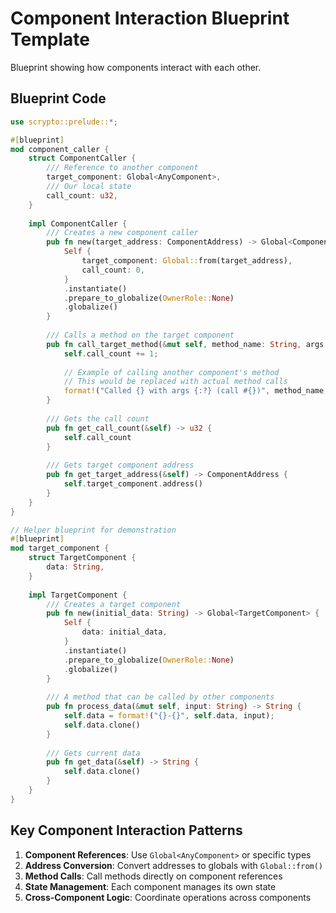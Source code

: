 # Component Interaction Blueprint Template

Blueprint showing how components interact with each other.

## Blueprint Code

```rust
use scrypto::prelude::*;

#[blueprint]
mod component_caller {
    struct ComponentCaller {
        /// Reference to another component
        target_component: Global<AnyComponent>,
        /// Our local state
        call_count: u32,
    }
    
    impl ComponentCaller {
        /// Creates a new component caller
        pub fn new(target_address: ComponentAddress) -> Global<ComponentCaller> {
            Self {
                target_component: Global::from(target_address),
                call_count: 0,
            }
            .instantiate()
            .prepare_to_globalize(OwnerRole::None)
            .globalize()
        }
        
        /// Calls a method on the target component
        pub fn call_target_method(&mut self, method_name: String, args: Vec<String>) -> String {
            self.call_count += 1;
            
            // Example of calling another component's method
            // This would be replaced with actual method calls
            format!("Called {} with args {:?} (call #{})", method_name, args, self.call_count)
        }
        
        /// Gets the call count
        pub fn get_call_count(&self) -> u32 {
            self.call_count
        }
        
        /// Gets target component address
        pub fn get_target_address(&self) -> ComponentAddress {
            self.target_component.address()
        }
    }
}

// Helper blueprint for demonstration
#[blueprint]  
mod target_component {
    struct TargetComponent {
        data: String,
    }
    
    impl TargetComponent {
        /// Creates a target component
        pub fn new(initial_data: String) -> Global<TargetComponent> {
            Self {
                data: initial_data,
            }
            .instantiate()
            .prepare_to_globalize(OwnerRole::None)
            .globalize()
        }
        
        /// A method that can be called by other components
        pub fn process_data(&mut self, input: String) -> String {
            self.data = format!("{}-{}", self.data, input);
            self.data.clone()
        }
        
        /// Gets current data
        pub fn get_data(&self) -> String {
            self.data.clone()
        }
    }
}
```

## Key Component Interaction Patterns

1. **Component References**: Use `Global<AnyComponent>` or specific types
2. **Address Conversion**: Convert addresses to globals with `Global::from()`
3. **Method Calls**: Call methods directly on component references
4. **State Management**: Each component manages its own state
5. **Cross-Component Logic**: Coordinate operations across components
